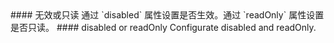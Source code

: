 <cn>
#### 无效或只读
通过 `disabled` 属性设置是否生效。通过 `readOnly` 属性设置是否只读。
</cn>

<us>
#### disabled or readOnly
Configurate disabled and readOnly.
</us>
